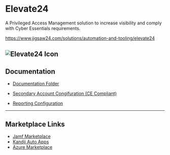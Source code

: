 # Elevate24

A Privileged Access Management solution to increase visibility and comply with Cyber Essentials requirements.

https://www.jigsaw24.com/solutions/automation-and-tooling/elevate24

![Elevate24 Icon](https://d8p1x3h4xd5gq.cloudfront.net/59822132ca753d719145cc4c/public/64074a3d386af8747528ca61.png) 
---
## Documentation
- [Documentation Folder](./docs)

- [Secondary Account Congifuration (CE Compliant)](https://github.com/Jigsaw24/Elevate24/blob/main/docs/Configuration%20Keys.md#secondary-account-configuration)

- [Reporting Configuration](./docs/Reporting%20Configuration%20Keys.md)

---
## Marketplace Links
- [Jamf Marketplace](https://marketplace.jamf.com/details/elevate24)
- [Kandji Auto Apps]()
- [Azure Marketplace](https://azuremarketplace.microsoft.com/en-us/marketplace/apps/jigsaw24.elevate24?tab=overview)